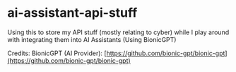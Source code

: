 # ai-assistant-api-stuff
Using this to store my API stuff (mostly relating to cyber) while I play around with integrating them into AI Assistants (Using BionicGPT)





Credits:
BionicGPT (AI Provider): [https://github.com/bionic-gpt/bionic-gpt](https://github.com/bionic-gpt/bionic-gpt)
